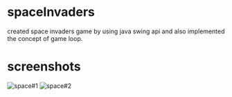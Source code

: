# spaceInvaders
created space invaders game by using java swing api and also implemented the concept of game loop.
# screenshots
![space#1](https://user-images.githubusercontent.com/96646934/205673646-d641ea83-2ebb-43c9-a641-86b94dea6974.png)
![space#2](https://user-images.githubusercontent.com/96646934/205673675-9b1b189f-28fc-4890-b38b-8e408dc2491d.png)

